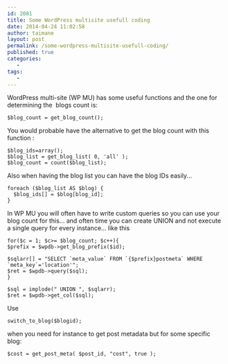 ```yaml
---
id: 2081
title: Some WordPress multisite usefull coding
date: 2014-04-24 11:02:58
author: taimane
layout: post
permalink: /some-wordpress-multisite-usefull-coding/
published: true
categories:
   -
tags:
   -
---
```

WordPress multi-site (WP MU) has some useful functions and the one for determining the  blogs count is:

```
$blog_count = get_blog_count();
```

You would probable have the alternative to get the blog count with this function :

```
$blog_ids=array();
$blog_list = get_blog_list( 0, 'all' );
$blog_count = count($blog_list);
```

Also when having the blog list you can have the blog IDs easily...

```
foreach ($blog_list AS $blog) {
  $blog_ids[] = $blog[blog_id];
}
```



In WP MU you will often have to write custom queries so you can use your blog count for this... and often time you can create UNION and not execute a single query for every instance... like this



```
for($c = 1; $c>= $blog_count; $c++){
$prefix = $wpdb->get_blog_prefix($id);

$sqlarr[] = "SELECT `meta_value` FROM `{$prefix}postmeta` WHERE `meta_key`='location'";
$ret = $wpdb->query($sql);
}

$sql = implode(" UNION ", $sqlarr);
$ret = $wpdb->get_col($sql);
```



Use
```
switch_to_blog($blogid);
```

when you need for instance to get post metadata but for some specific blog:

```
$cost = get_post_meta( $post_id, "cost", true );
```

